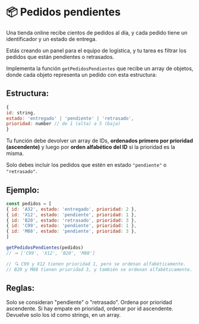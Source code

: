 # 📦 Pedidos pendientes

Una tienda online recibe cientos de pedidos al día, y cada pedido tiene un identificador y un estado de entrega.

Estás creando un panel para el equipo de logística, y tu tarea es filtrar los pedidos que están pendientes o retrasados.

Implementa la función `getPedidosPendientes` que recibe un array de objetos, donde cada objeto representa un pedido con esta estructura:

## Estructura:

```javascript
{
id: string,
estado: 'entregado' | 'pendiente' | 'retrasado',
prioridad: number // de 1 (alta) a 5 (baja)
}
```

Tu función debe devolver un array de IDs, **ordenados primero por prioridad (ascendente)** y luego por **orden alfabético del ID** si la prioridad es la misma.

Solo debes incluir los pedidos que estén en estado `"pendiente"` o `"retrasado"`.

## Ejemplo:

```javascript
const pedidos = [
{ id: 'A32', estado: 'entregado', prioridad: 2 },
{ id: 'X12', estado: 'pendiente', prioridad: 1 },
{ id: 'B20', estado: 'retrasado', prioridad: 3 },
{ id: 'C99', estado: 'pendiente', prioridad: 1 },
{ id: 'M88', estado: 'pendiente', prioridad: 3 },
]

getPedidosPendientes(pedidos)
// ➞ ['C99', 'X12', 'B20', 'M88']

// 🔍 C99 y X12 tienen prioridad 1, pero se ordenan alfabéticamente.
// B20 y M88 tienen prioridad 3, y también se ordenan alfabéticamente.
```

## Reglas:

Solo se consideran "pendiente" o "retrasado".
Ordena por prioridad ascendente.
Si hay empate en prioridad, ordenar por id ascendente.
Devuelve solo los id como strings, en un array.
